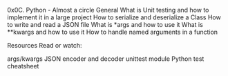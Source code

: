 0x0C. Python - Almost a circle
General
What is Unit testing and how to implement it in a large project
How to serialize and deserialize a Class
How to write and read a JSON file
What is *args and how to use it
What is **kwargs and how to use it
How to handle named arguments in a function

Resources
Read or watch:

args/kwargs
JSON encoder and decoder
unittest module
Python test cheatsheet
